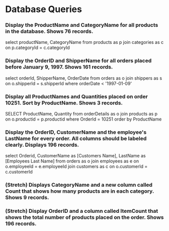 # Database Queries

### Display the ProductName and CategoryName for all products in the database. Shows 76 records.

select productName, CategoryName from products as p
join categories as c on p.categoryId = c.categoryId

### Display the OrderID and ShipperName for all orders placed before January 9, 1997. Shows 161 records.

select orderId, ShipperName, OrderDate from orders as o
join shippers as s on o.shipperId = s.shipperId
where orderDate < '1997-01-09'

### Display all ProductNames and Quantities placed on order 10251. Sort by ProductName. Shows 3 records.

SELECT ProductName, Quantity from orderDetails as o
join products as p on o.productid = p.productid
where OrderId = 10251
order by ProductName

### Display the OrderID, CustomerName and the employee's LastName for every order. All columns should be labeled clearly. Displays 196 records.

select Orderid, CustomerName as [Customers Name], LastName as [Employees Last Name] from orders as o
join employees as e on o.employeeId = e.employeeId
join customers as c on o.customerId = c.customerId

### (Stretch)  Displays CategoryName and a new column called Count that shows how many products are in each category. Shows 9 records.

### (Stretch) Display OrderID and a  column called ItemCount that shows the total number of products placed on the order. Shows 196 records. 